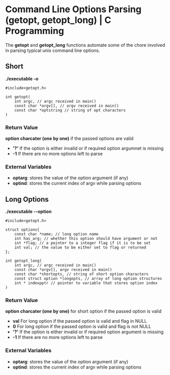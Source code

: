 # Command Line Options Parsing (getopt, getopt_long) | C Programming

The **getopt** and **getopt_long** functions automate some of the chore involved in parsing typical unix command line options.

## Short

**./executable -o**

```
#include<getopt.h>

int getopt(
    int argc, // argc received in main()
    const char *argv[], // argv received in main()
    const char *optstring // string of opt characters
)
```

### Return Value

**option charcater (one by one)** if the passed options are valid

- **'?'** If the option is either invalid or if required option argumnet is missing
- **-1** If there are no more options left to parse

### External Variables

- **optarg**: stores the value of the option argument (if any)
- **optind**: stores the current index of argv while parsing options

## Long Options

**./executable --option**

```
#include<getopt.h>

struct options{
    const char *name; // long option name
    int has_arg; // whether this option should have argument or not
    int *flag; // a pointer to a integer flag if it is to be set
    int val; // the value to be either set to flag or returned
};

int getopt_long(
    int argc, // argc received in main()
    const char *argv[], argv received in main()
    const char *shortopts, // string of short option characters
    const struct option *longopts, // array of long option structures
    int * indexpptr // pointer to variable that stores option index
)
```

### Return Value

**option charcater (one by one)** for short option if the passed option is valid

- **val** For long option if the passed option is valid and flag in NULL
- **0** For long option if the passed option is valid and flag is not NULL
- **'?'** If the option is either invalid or if required option argument is missing
- **-1** If there are no more options left to parse

### External Variables

- **optarg**: stores the value of the option argument (if any)
- **optind**: stores the current index of argv while parsing options
